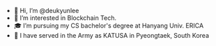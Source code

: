 - 👋 Hi, I’m @deukyunlee
- 👀 I’m interested in Blockchain Tech.
- 🎓 I’m pursuing my CS bachelor's degree at Hanyang Univ. ERICA
- 📢 I have served in the Army as KATUSA in Pyeongtaek, South Korea
